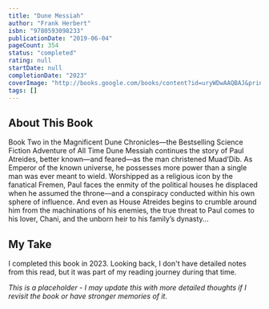 ```yaml
---
title: "Dune Messiah"
author: "Frank Herbert"
isbn: "9780593098233"
publicationDate: "2019-06-04"
pageCount: 354
status: "completed"
rating: null
startDate: null
completionDate: "2023"
coverImage: "http://books.google.com/books/content?id=uryWDwAAQBAJ&printsec=frontcover&img=1&zoom=1&source=gbs_api"
tags: []
---
```


## About This Book

Book Two in the Magnificent Dune Chronicles—the Bestselling Science Fiction Adventure of All Time Dune Messiah continues the story of Paul Atreides, better known—and feared—as the man christened Muad’Dib. As Emperor of the known universe, he possesses more power than a single man was ever meant to wield. Worshipped as a religious icon by the fanatical Fremen, Paul faces the enmity of the political houses he displaced when he assumed the throne—and a conspiracy conducted within his own sphere of influence. And even as House Atreides begins to crumble around him from the machinations of his enemies, the true threat to Paul comes to his lover, Chani, and the unborn heir to his family’s dynasty...

## My Take

I completed this book in 2023. Looking back, I don't have detailed notes from this read, but it was part of my reading journey during that time.

*This is a placeholder - I may update this with more detailed thoughts if I revisit the book or have stronger memories of it.*
